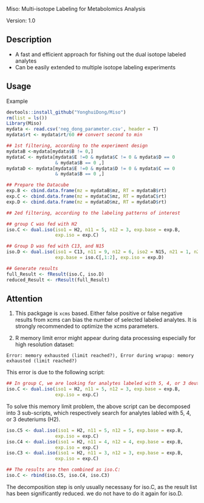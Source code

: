 Miso: Multi-isotope Labeling for Metabolomics Analysis

Version: 1.0

## Description

- A fast and efficient approach for fishing out the dual isotope labeled analytes
- Can be easily extended to multiple isotope labeling experiments


## Usage

Example 

```r 
devtools::install_github("YonghuiDong/Miso") 
rm(list = ls())
Library(Miso)
mydata <- read.csv('neg_dong_parameter.csv', header = T)
mydata$rt <- mydata$rt/60 ## convert second to min

## 1st filtering, according to the experiment design
mydataB <-mydata[mydata$B != 0,]
mydataC <- mydata[mydata$E !=0 & mydata$C != 0 & mydata$D == 0 
                  & mydata$B == 0 ,]
mydataD <- mydata[mydata$E !=0 & mydata$D != 0 & mydata$C == 0 
                  & mydata$B == 0 ,]

## Prepare the Datacube
exp.B <- cbind.data.frame(mz = mydataB$mz, RT = mydataB$rt)
exp.C <- cbind.data.frame(mz = mydataC$mz, RT = mydataC$rt)
exp.D <- cbind.data.frame(mz = mydataD$mz, RT = mydataD$rt)

## 2ed filtering, according to the labeling patterns of interest

## group C was fed with H2
iso.C <- dual.iso(iso1 = H2, n11 = 5, n12 = 3, exp.base = exp.B, 
                  exp.iso = exp.C)

## Group D was fed with C13, and N15
iso.D <- dual.iso(iso1 = C13, n11 = 9, n12 = 6, iso2 = N15, n21 = 1, n22 = 0,
                  exp.base = iso.C[,1:2], exp.iso = exp.D)

## Generate results
full_Result <- fResult(iso.C, iso.D)
reduced_Result <- rResult(full_Result)
```
## Attention

1. This packgage is `xcms` based. Either false positive or false negative results from xcms can bias the number of selected labeled analytes. It is strongly recommended to optimize the xcms parameters.     

2. R memory limit error might appear during data processing especially for high resolution dataset:   

`Error: memory exhausted (limit reached?), Error during wrapup: memory exhausted (limit reached?)` 

This error is due to the following script:

```r
## In group C, we are looking for analytes labeled with 5, 4, or 3 deuteriums (H2).
iso.C <- dual.iso(iso1 = H2, n11 = 5, n12 = 3, exp.base = exp.B, 
                  exp.iso = exp.C)
```

To solve this memory limit problem, the above script can be decomposed into 3 sub-scripts, which respectively search for analytes labled with 5, 4, or 3 deuteriums (H2).

```r
iso.C5 <- dual.iso(iso1 = H2, n11 = 5, n12 = 5, exp.base = exp.B, 
                  exp.iso = exp.C)
iso.C4 <- dual.iso(iso1 = H2, n11 = 4, n12 = 4, exp.base = exp.B, 
                  exp.iso = exp.C)
iso.C3 <- dual.iso(iso1 = H2, n11 = 3, n12 = 3, exp.base = exp.B, 
                  exp.iso = exp.C)

## The results are then combined as iso.C:
iso.C <- rbind(iso.C5, iso.C4, iso.C3)
```

The decomposition step is only usually necessasy for iso.C, as the result list has been significantly reduced. we do not have to do it again for iso.D.
